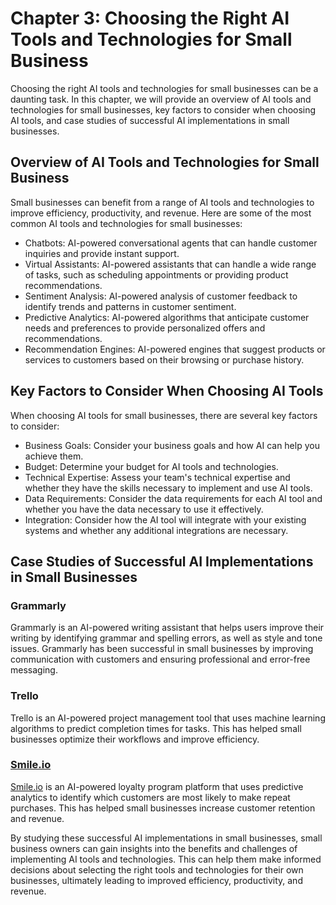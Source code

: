 Chapter 3: Choosing the Right AI Tools and Technologies for Small Business
==========================================================================

Choosing the right AI tools and technologies for small businesses can be a daunting task. In this chapter, we will provide an overview of AI tools and technologies for small businesses, key factors to consider when choosing AI tools, and case studies of successful AI implementations in small businesses.

Overview of AI Tools and Technologies for Small Business
--------------------------------------------------------

Small businesses can benefit from a range of AI tools and technologies to improve efficiency, productivity, and revenue. Here are some of the most common AI tools and technologies for small businesses:

* Chatbots: AI-powered conversational agents that can handle customer inquiries and provide instant support.
* Virtual Assistants: AI-powered assistants that can handle a wide range of tasks, such as scheduling appointments or providing product recommendations.
* Sentiment Analysis: AI-powered analysis of customer feedback to identify trends and patterns in customer sentiment.
* Predictive Analytics: AI-powered algorithms that anticipate customer needs and preferences to provide personalized offers and recommendations.
* Recommendation Engines: AI-powered engines that suggest products or services to customers based on their browsing or purchase history.

Key Factors to Consider When Choosing AI Tools
----------------------------------------------

When choosing AI tools for small businesses, there are several key factors to consider:

* Business Goals: Consider your business goals and how AI can help you achieve them.
* Budget: Determine your budget for AI tools and technologies.
* Technical Expertise: Assess your team's technical expertise and whether they have the skills necessary to implement and use AI tools.
* Data Requirements: Consider the data requirements for each AI tool and whether you have the data necessary to use it effectively.
* Integration: Consider how the AI tool will integrate with your existing systems and whether any additional integrations are necessary.

Case Studies of Successful AI Implementations in Small Businesses
-----------------------------------------------------------------

### Grammarly

Grammarly is an AI-powered writing assistant that helps users improve their writing by identifying grammar and spelling errors, as well as style and tone issues. Grammarly has been successful in small businesses by improving communication with customers and ensuring professional and error-free messaging.

### Trello

Trello is an AI-powered project management tool that uses machine learning algorithms to predict completion times for tasks. This has helped small businesses optimize their workflows and improve efficiency.

### [Smile.io](http://Smile.io)

[Smile.io](http://Smile.io) is an AI-powered loyalty program platform that uses predictive analytics to identify which customers are most likely to make repeat purchases. This has helped small businesses increase customer retention and revenue.

By studying these successful AI implementations in small businesses, small business owners can gain insights into the benefits and challenges of implementing AI tools and technologies. This can help them make informed decisions about selecting the right tools and technologies for their own businesses, ultimately leading to improved efficiency, productivity, and revenue.


